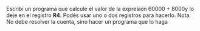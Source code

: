 Escribí un programa que calcule el valor de la expresión 60000 + 8000y lo deje en el registro **R4**. Podés usar uno o dos registros para hacerlo. Nota: No debe resolver la cuenta, sino hacer un programa que lo haga
